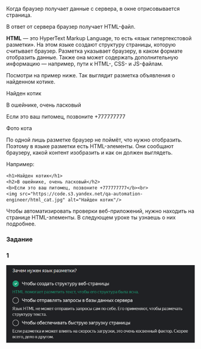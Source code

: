 Когда браузер получает данные с сервера, в окне отрисовывается страница.


В ответ от сервера браузер получает HTML-файл.

**HTML** — это HyperText Markup Language, то есть «язык гипертекстовой разметки». На этом языке создают структуру страницы, которую считывает браузер. Разметка указывает браузеру, в каком формате отобразить данные. Также она может содержать дополнительную информацию — например, пути к HTML-, CSS- и JS-файлам.

Посмотри на пример ниже. Так выглядит разметка объявления о найденном котике.

Найден котик

В ошейнике, очень ласковый

Если это ваш питомец, позвоните +777777777

Фото кота

По одной лишь разметке браузер не поймёт, что нужно отобразить. Поэтому в языке разметки есть HTML-элементы. Они сообщают браузеру, какой контент изобразить и как он должен выглядеть.

Например:

```
<h1>Найден котик</h1>
<h2>В ошейнике, очень ласковый</h2>
<b>Если это ваш питомец, позвоните +777777777</b><br>
<img src="https://code.s3.yandex.net/qa-automation-engineer/html_cat.jpg" alt="Найден котик"/> 
```

Чтобы автоматизировать проверки веб-приложений, нужно находить на странице HTML-элементы. В следующем уроке ты узнаешь о них подробнее.

### Задание
### 1
![img_13.png](img%2Fimg_13.png)